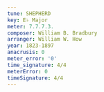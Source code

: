 ```yaml
---
tune: SHEPHERD
key: E♭ Major
meter: 7.7.7.3.
composer: William B. Bradbury
arranger: William W. How
year: 1823-1897
anacrusis: 0
meter_error: '0'
time_signature: 4/4
meterError: 0
timeSignature: 4/4
---
```

